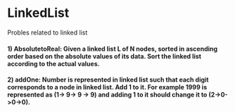 # LinkedList
Probles related to linked list

#### 1) AbsolutetoReal: Given a linked list L of N nodes, sorted in ascending order based on the absolute values of its data. Sort the linked list according to the actual values.

#### 2) addOne: Number is represented in linked list such that each digit corresponds to a node in linked list. Add 1 to it. For example 1999 is represented as (1-> 9-> 9 -> 9) and adding 1 to it should change it to (2->0->0->0).
